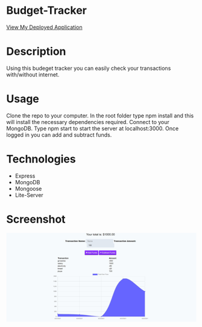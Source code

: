 # Budget-Tracker
<a href="https://by-budget-tracker.herokuapp.com/">View My Deployed Application</a>

# Description
Using this budeget tracker you can easily check your transactions with/without internet.

# Usage
Clone the repo to your computer. In the root folder type npm install and this will install the necessary dependencies required. Connect to your MongoDB. Type npm start to start the server at localhost:3000. Once logged in you can add and subtract funds.

# Technologies
* Express
* MongoDB
* Mongoose
* Lite-Server


# Screenshot
![Image of the website](https://github.com/byourey/Budget-Tracker/blob/main/Images/Budget-Tracker.jpg)
